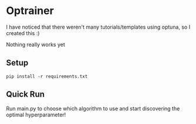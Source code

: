 # Optrainer

I have noticed that there weren't many tutorials/templates using optuna, so I created this :)

Nothing really works yet

## Setup

```console
pip install -r requirements.txt
```

## Quick Run

Run main.py to choose which algorithm to use and start discovering the optimal hyperparameter!
